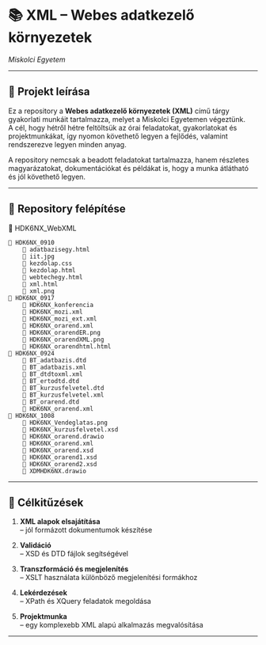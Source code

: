# 📚 XML – Webes adatkezelő környezetek  
*Miskolci Egyetem*

---

## 📝 Projekt leírása
Ez a repository a **Webes adatkezelő környezetek (XML)** című tárgy gyakorlati munkáit tartalmazza, melyet a Miskolci Egyetemen végeztünk.  
A cél, hogy hétről hétre feltöltsük az órai feladatokat, gyakorlatokat és projektmunkákat, így nyomon követhető legyen a fejlődés, valamint rendszerezve legyen minden anyag.  

A repository nemcsak a beadott feladatokat tartalmazza, hanem részletes magyarázatokat, dokumentációkat és példákat is, hogy a munka átlátható és jól követhető legyen.

---

## 📂 Repository felépítése

📁 HDK6NX_WebXML

    📁 HDK6NX_0910
        📄 adatbazisegy.html
        📄 iit.jpg
        📄 kezdolap.css
        📄 kezdolap.html
        📄 webtechegy.html
        📄 xml.html
        📄 xml.png
    📁 HDK6NX_0917
        📄 HDK6NX_konferencia
        📄 HDK6NX_mozi.xml
        📄 HDK6NX_mozi_ext.xml
        📄 HDK6NX_orarend.xml
        📄 HDK6NX_orarendER.png
        📄 HDK6NX_orarendXML.png
        📄 HDK6NX_orarendhtml.html
    📁 HDK6NX_0924
        📄 BT_adatbazis.dtd
        📄 BT_adatbazis.xml
        📄 BT_dtdtoxml.xml
        📄 BT_ertodtd.dtd
        📄 BT_kurzusfelvetel.dtd
        📄 BT_kurzusfelvetel.xml
        📄 BT_orarend.dtd
        📄 HDK6NX_orarend.xml
    📁 HDK6NX_1008
        📄 HDK6NX_Vendeglatas.png
        📄 HDK6NX_kurzusfelvetel.xsd
        📄 HDK6NX_orarend.drawio
        📄 HDK6NX_orarend.xml
        📄 HDK6NX_orarend.xsd
        📄 HDK6NX_orarend1.xsd
        📄 HDK6NX_orarend2.xsd
        📄 XDMHDK6NX.drawio

---

## 🎯 Célkitűzések

1. **XML alapok elsajátítása**  
   – jól formázott dokumentumok készítése  

2. **Validáció**  
   – XSD és DTD fájlok segítségével  

3. **Transzformáció és megjelenítés**  
   – XSLT használata különböző megjelenítési formákhoz  

4. **Lekérdezések**  
   – XPath és XQuery feladatok megoldása  

5. **Projektmunka**  
   – egy komplexebb XML alapú alkalmazás megvalósítása  

---
